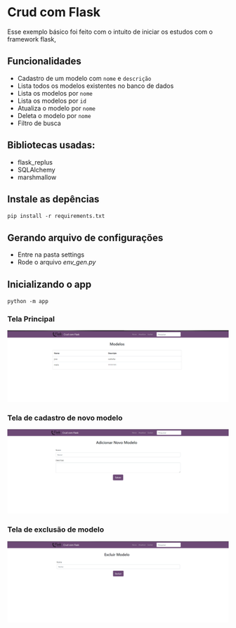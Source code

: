 # Crud com Flask

Esse exemplo básico foi feito com o intuito de iniciar os estudos com o framework flask, 
<h2>Funcionalidades</h2>

- Cadastro de um modelo com ```nome``` e ```descrição```
- Lista todos os modelos existentes no banco de dados
- Lista os modelos por ```nome```
- Lista os modelos por ```id```
- Atualiza o modelo por ```nome```
- Deleta o modelo por ```nome```
- Filtro de busca 

<h2>Bibliotecas usadas:</h2>

- flask_replus 
- SQLAlchemy 
- marshmallow


<h2>Instale as depências</h2> 

    pip install -r requirements.txt

<h2>Gerando arquivo de configurações</h2>

- Entre na pasta settings
- Rode o arquivo *env_gen.py*

<h2>Inicializando o app</h2>

    python -m app
    
 ### Tela Principal   
![Screenshot](static/images/home.png)
    

### Tela de cadastro de novo modelo
![Screenshot](static/images/new_model.png)

### Tela de exclusão de modelo
![Screenshot](static/images/remove_model.png)